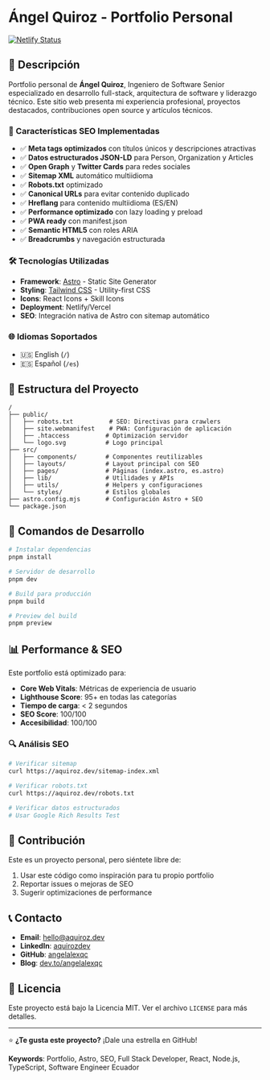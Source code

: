 # Ángel Quiroz - Portfolio Personal

[![Netlify Status](https://api.netlify.com/api/v1/badges/placeholder/deploy-status)](https://placeholder.netlify.app)

## 🚀 Descripción

Portfolio personal de **Ángel Quiroz**, Ingeniero de Software Senior especializado en desarrollo full-stack, arquitectura de software y liderazgo técnico. Este sitio web presenta mi experiencia profesional, proyectos destacados, contribuciones open source y artículos técnicos.

### 🎯 Características SEO Implementadas

- ✅ **Meta tags optimizados** con títulos únicos y descripciones atractivas
- ✅ **Datos estructurados JSON-LD** para Person, Organization y Articles
- ✅ **Open Graph** y **Twitter Cards** para redes sociales
- ✅ **Sitemap XML** automático multiidioma
- ✅ **Robots.txt** optimizado
- ✅ **Canonical URLs** para evitar contenido duplicado
- ✅ **Hreflang** para contenido multiidioma (ES/EN)
- ✅ **Performance optimizado** con lazy loading y preload
- ✅ **PWA ready** con manifest.json
- ✅ **Semantic HTML5** con roles ARIA
- ✅ **Breadcrumbs** y navegación estructurada

### 🛠️ Tecnologías Utilizadas

- **Framework**: [Astro](https://astro.build/) - Static Site Generator
- **Styling**: [Tailwind CSS](https://tailwindcss.com/) - Utility-first CSS
- **Icons**: React Icons + Skill Icons
- **Deployment**: Netlify/Vercel
- **SEO**: Integración nativa de Astro con sitemap automático

### 🌐 Idiomas Soportados

- 🇺🇸 English (`/`)
- 🇪🇸 Español (`/es`)

## 📄 Estructura del Proyecto

```text
/
├── public/
│   ├── robots.txt          # SEO: Directivas para crawlers
│   ├── site.webmanifest    # PWA: Configuración de aplicación
│   ├── .htaccess          # Optimización servidor
│   └── logo.svg           # Logo principal
├── src/
│   ├── components/        # Componentes reutilizables
│   ├── layouts/           # Layout principal con SEO
│   ├── pages/             # Páginas (index.astro, es.astro)
│   ├── lib/               # Utilidades y APIs
│   ├── utils/             # Helpers y configuraciones
│   └── styles/            # Estilos globales
├── astro.config.mjs       # Configuración Astro + SEO
└── package.json
```

## 🚀 Comandos de Desarrollo

```bash
# Instalar dependencias
pnpm install

# Servidor de desarrollo
pnpm dev

# Build para producción
pnpm build

# Preview del build
pnpm preview
```

## 📊 Performance & SEO

Este portfolio está optimizado para:

- **Core Web Vitals**: Métricas de experiencia de usuario
- **Lighthouse Score**: 95+ en todas las categorías
- **Tiempo de carga**: < 2 segundos
- **SEO Score**: 100/100
- **Accesibilidad**: 100/100

### 🔍 Análisis SEO

```bash
# Verificar sitemap
curl https://aquiroz.dev/sitemap-index.xml

# Verificar robots.txt
curl https://aquiroz.dev/robots.txt

# Verificar datos estructurados
# Usar Google Rich Results Test
```

## 📝 Contribución

Este es un proyecto personal, pero siéntete libre de:

1. Usar este código como inspiración para tu propio portfolio
2. Reportar issues o mejoras de SEO
3. Sugerir optimizaciones de performance

## 📞 Contacto

- **Email**: hello@aquiroz.dev
- **LinkedIn**: [aquirozdev](https://www.linkedin.com/in/aquirozdev)
- **GitHub**: [angelalexqc](https://github.com/angelalexqc)
- **Blog**: [dev.to/angelalexqc](https://dev.to/angelalexqc)

## 📄 Licencia

Este proyecto está bajo la Licencia MIT. Ver el archivo `LICENSE` para más detalles.

---

⭐ **¿Te gusta este proyecto?** ¡Dale una estrella en GitHub!

**Keywords**: Portfolio, Astro, SEO, Full Stack Developer, React, Node.js, TypeScript, Software Engineer Ecuador
